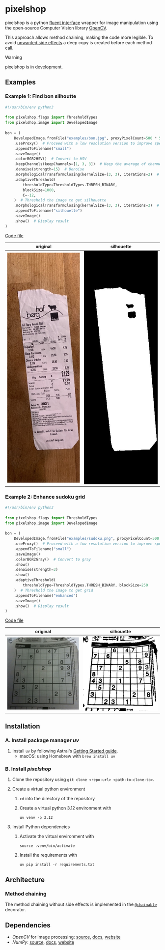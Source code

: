 # pixelshop

pixelshop is a python [fluent interface](https://en.wikipedia.org/wiki/Fluent_interface#Python) wrapper for image manipulation using the open-source Computer Vision library [OpenCV](https://opencv.org/).

This approach allows method chaining, making the code more legible. To avoid [unwanted side effects](https://mail.python.org/pipermail/python-dev/2003-October/038855.html) a deep copy is created before each method call.

> [!Warning]
> pixelshop is in development.

## Examples

### Example 1: Find bon silhoutte

```python
#!/usr/bin/env python3

from pixelshop.flags import ThresholdTypes
from pixelshop.image import DevelopedImage

bon = (
    DevelopedImage.fromFile("examples/bon.jpg", proxyPixelCount=500 * 500)
    .useProxy()  # Proceed with a low resolution version to improve speed
    .appendToFilename("small")
    .saveImage()
    .colorBGR2HSV()  # Convert to HSV
    .keepChannels(keepChannels=[1, 3, 3])  # Keep the average of channels 1, 3 and 3
    .denoise(strength=15)  # Denoise
    .morphologicalTransformClosing(kernelSize=(3, 3), iterations=2)  # Remove text
    .adaptiveThreshold(
        thresholdType=ThresholdTypes.THRESH_BINARY,
        blockSize=1000,
        C=-12,
    )  # Threshold the image to get silhouette
    .morphologicalTransformClosing(kernelSize=(3, 3), iterations=3)  # Final clean up
    .appendToFilename("silhouette")
    .saveImage()
    .show()  # Display result
)
```

[Code file](./example_bon_silhouette.py)

| original | silhouette |
| --- | --- |
| !["original"](./examples/bon_small.jpg) | !["silhouette"](./examples/bon_small_silhouette.jpg) |

### Example 2: Enhance sudoku grid

```python
#!/usr/bin/env python3

from pixelshop.flags import ThresholdTypes
from pixelshop.image import DevelopedImage

bon = (
    DevelopedImage.fromFile("examples/sudoku.png", proxyPixelCount=500 * 500)
    .useProxy()  # Proceed with a low resolution version to improve speed
    .appendToFilename("small")
    .saveImage()
    .colorBGR2Gray()  # Convert to gray
    .show()
    .denoise(strength=3)
    .show()
    .adaptiveThreshold(
        thresholdType=ThresholdTypes.THRESH_BINARY, blockSize=250
    )  # Threshold the image to get grid
    .appendToFilename("enhanced")
    .saveImage()
    .show()  # Display result
)
```

[Code file](./example_sudoku_silhouette.py)

| original | silhouette |
| --- | --- |
| !["original"](./examples/sudoku_small.png) | !["silhouette"](./examples/sudoku_small_enhanced.png) |

## Installation

### A. Install package manager _uv_

1. Install `uv` by following Astral's [Getting Started guide](https://github.com/astral-sh/uv?tab=readme-ov-file#getting-started).
    - macOS:  using Homebrew with `brew install uv`

### B. Install _pixelshop_

1. Clone the repository using `git clone <repo-url> <path-to-clone-to>`.
2. Create a virtual python environment
    1. `cd` into the directory of the repository
    2. Create a virtual python 3.12 environment with

        ```console
        uv venv -p 3.12
        ```

3. Install Python dependencies

    1. Activate the virtual environment with

        ```console
        source .venv/bin/activate
        ```

    2. Install the requirements with

        ```console
        uv pip install -r requirements.txt
        ```

## Architecture

### Method chaining

The method chaining without side effects is implemented in the [`@chainable`](./pixelshop/decorators.py) decorator.

## Dependencies

- _OpenCV_ for image processing: [source](https://github.com/opencv/opencv-python), [docs](https://docs.opencv.org/4.x/), [website]([OpenCV](https://opencv.org/))
- _NumPy_: [source](https://github.com/numpy/numpy), [docs](https://numpy.org/doc/stable/), [website](https://numpy.org/)
